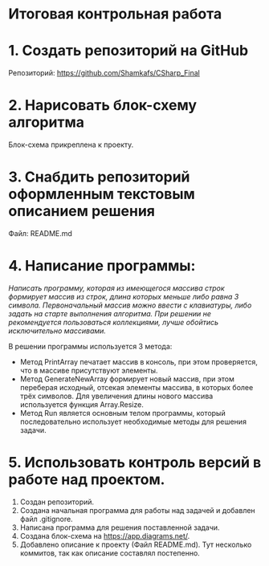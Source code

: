 # Итоговая контрольная работа
# 1. Создать репозиторий на GitHub
Репозиторий: https://github.com/Shamkafs/CSharp_Final

# 2. Нарисовать блок-схему алгоритма
Блок-схема прикреплена к проекту.

# 3. Снабдить репозиторий оформленным текстовым описанием решения
Файл: README.md

# 4. Написание программы:
*Написать программу, которая из имеющегося массива строк формирует массив из строк, длина которых меньше либо равна 3 символа. Первоначальный массив можно ввести с клавиатуры, либо задать на старте выполнения алгоритма. При решении не рекомендуется пользоваться коллекциями, лучше обойтись исключительно массивами.*

В решении программы используется 3 метода:
- Метод PrintArray печатает массив в консоль, при этом проверяется, что в массиве присутствуют элементы.
- Метод GenerateNewArray формирует новый массив, при этом переберая исходный, отсекая элементы массива, в которых более трёх символов. Для увеличения длины нового массива используется функция Array.Resize.
- Метод Run является основным телом программы, который последовательно использует необходимые методы для решения задачи.

# 5. Использовать контроль версий в работе над проектом.
1. Создан репозиторий.
2. Создана начальная программа для работы над задачей и добавлен файл .gitignore.
3. Написана программа для решения поставленной задачи. 
4. Создана блок-схема на https://app.diagrams.net/.
5. Добавлено описание к проекту (Файл README.md). Тут несколько коммитов, так как описание составлял постепенно.
